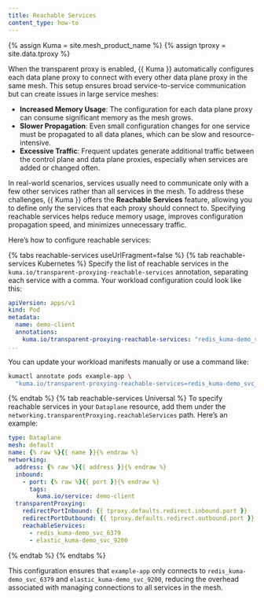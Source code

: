 ```yaml
---
title: Reachable Services
content_type: how-to
---
```


{% assign Kuma = site.mesh_product_name %}
{% assign tproxy = site.data.tproxy %}

When the transparent proxy is enabled, {{ Kuma }} automatically configures each data plane proxy to connect with every other data plane proxy in the same mesh. This setup ensures broad service-to-service communication but can create issues in large service meshes:

- **Increased Memory Usage**: The configuration for each data plane proxy can consume significant memory as the mesh grows.
- **Slower Propagation**: Even small configuration changes for one service must be propagated to all data planes, which can be slow and resource-intensive.
- **Excessive Traffic**: Frequent updates generate additional traffic between the control plane and data plane proxies, especially when services are added or changed often.

In real-world scenarios, services usually need to communicate only with a few other services rather than all services in the mesh. To address these challenges, {{ Kuma }} offers the **Reachable Services** feature, allowing you to define only the services that each proxy should connect to. Specifying reachable services helps reduce memory usage, improves configuration propagation speed, and minimizes unnecessary traffic.

Here’s how to configure reachable services:

{% tabs reachable-services useUrlFragment=false %}
{% tab reachable-services Kubernetes %}
Specify the list of reachable services in the `kuma.io/transparent-proxying-reachable-services` annotation, separating each service with a comma. Your workload configuration could look like this:

```yaml
apiVersion: apps/v1
kind: Pod
metadata:
  name: demo-client
  annotations:
    kuma.io/transparent-proxying-reachable-services: "redis_kuma-demo_svc_6379,elastic_kuma-demo_svc_9200"
...
```

You can update your workload manifests manually or use a command like:

```sh
kumactl annotate pods example-app \
  "kuma.io/transparent-proxying-reachable-services=redis_kuma-demo_svc_6379,elastic_kuma-demo_svc_9200"
```
{% endtab %}
{% tab reachable-services Universal %}
To specify reachable services in your `Dataplane` resource, add them under the `networking.transparentProxying.reachableServices` path. Here’s an example:

```yaml
type: Dataplane
mesh: default
name: {% raw %}{{ name }}{% endraw %}
networking:
  address: {% raw %}{{ address }}{% endraw %}
  inbound:
    - port: {% raw %}{{ port }}{% endraw %}
      tags:
        kuma.io/service: demo-client
  transparentProxying:
    redirectPortInbound: {{ tproxy.defaults.redirect.inbound.port }}
    redirectPortOutbound: {{ tproxy.defaults.redirect.outbound.port }}
    reachableServices:
      - redis_kuma-demo_svc_6379
      - elastic_kuma-demo_svc_9200 
```
{% endtab %}
{% endtabs %}

This configuration ensures that `example-app` only connects to `redis_kuma-demo_svc_6379` and `elastic_kuma-demo_svc_9200`, reducing the overhead associated with managing connections to all services in the mesh.
